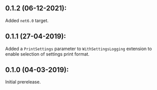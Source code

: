 ## 0.1.2 (06-12-2021):

Added `net6.0` target.

## 0.1.1 (27-04-2019):

Added a `PrintSettings` parameter to `WithSettingsLogging` extension to enable selection of settings print format.

## 0.1.0 (04-03-2019): 

Initial prerelease.
